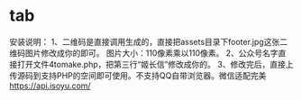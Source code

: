 # tab
安装说明： 1、二维码是直接调用生成的，直接把assets目录下footer.jpg这张二维码图片修改成你的即可。 图片大小：110像素乘以110像素。 2、公众号名字直接打开文件4tomake.php，把第三行“姬长信”修改成你的。 3、修改完后，直接上传源码到支持PHP的空间即可使用。不支持QQ自带浏览器。微信适配完美  https://api.isoyu.com/
